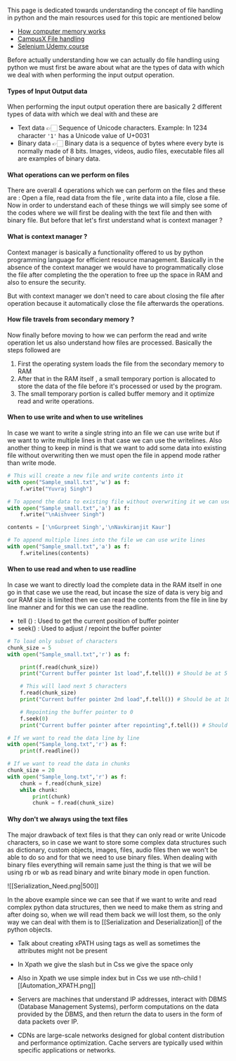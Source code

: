 This  page is dedicated towards understanding the concept of file handling in python and the main resources used for this topic are mentioned below

- [How computer memory works](https://www.youtube.com/watch?v=p3q5zWCw8J4)
- [CampusX File handling](https://www.youtube.com/watch?v=o-TAYRMQzIQ)
- [Selenium Udemy course](https://www.youtube.com/watch?v=o-TAYRMQzIQ)


Before actually understanding how we can actually do file handling using python we must first be aware about what are the types of data with which we deal with when performing the input output operation.

#### Types of Input Output data

When performing the input output operation there are basically 2 different types of data with which we deal with and these are 
- Text data 👉🏻 Sequence of Unicode characters. Example: In 1234 character `'1'` has a Unicode value of U+0031
- Binary data 👉🏻 Binary data is a sequence of bytes where every byte is normally made of 8 bits. Images, videos, audio files, executable files all are examples of binary data.

#### What operations can we perform on files

There are overall 4 operations which we can perform on the files and these are : Open a file, read data from the file , write data into a file, close a file. Now in order to understand each of these things we will simply see some of the codes where we will first be dealing with the text file and then with binary file. But before that let's first understand what is context manager ? 

#### What is context manager ? 

Context manager is basically a functionality offered to us by python programming language for efficient resource management. Basically in the absence of the context manager we would have to programmatically close the file after completing the the operation to free up the space in RAM and also to ensure the security.

But with context manager we don't need to care about closing the file after operation because it automatically close the file afterwards the operations.


#### How file travels from secondary memory ? 

Now finally before moving to how we can perform the read and write operation let us also understand how files are processed. Basically the steps followed are 

1. First the operating system loads the file from the secondary memory to RAM
2. After that in the RAM itself , a small temporary portion is allocated to store the data of the file before it's processed or used by the program.
3. The small temporary portion is called buffer memory and it optimize read and write operations.


#### When to use write and when to use writelines

In case we want to write a single string into an file we can use write but if we want to write multiple lines in that case we can use the writelines. Also another thing to keep in mind is that we want to add some data into existing file without overwriting then we must open the file in append mode rather than write mode.

```python
# This will create a new file and write contents into it
with open("Sample_small.txt",'w') as f:
    f.write("Yuvraj Singh")

# To append the data to existing file without overwriting it we can use append mode
with open("Sample_small.txt",'a') as f:
    f.write("\nAishveer Singh")

contents = ['\nGurpreet Singh','\nNavkiranjit Kaur']

# To append multiple lines into the file we can use write lines
with open("Sample_small.txt",'a') as f:
    f.writelines(contents)
```

#### When to use read and when to use readline

In case we want to directly load the complete data in the RAM itself in one go in that case we use the read, but incase the size of data is very big and our RAM size is limited then we can read the contents from the file in line by line manner and for this we can use the readline. 

- tell () : Used to get the current position of buffer pointer
- seek() : Used to adjust / repoint the buffer pointer

```python
# To load only subset of characters
chunk_size = 5
with open("Sample_small.txt",'r') as f:

    print(f.read(chunk_size))
    print("Current buffer pointer 1st load",f.tell()) # Should be at 5

    # This will laod next 5 characters
    f.read(chunk_size)
    print("Current buffer pointer 2nd load",f.tell()) # Should be at 10

    # Repointing the buffer pointer to 0
    f.seek(0)
    print("Current buffer pointer after repointing",f.tell()) # Should be at 0
```

```python
# If we want to read the data line by line
with open("Sample_long.txt",'r') as f:
    print(f.readline())

# If we want to read the data in chunks
chunk_size = 20
with open("Sample_long.txt",'r') as f:
    chunk = f.read(chunk_size)
    while chunk:
        print(chunk)
        chunk = f.read(chunk_size)
```


#### Why don't we always using the text files

The major drawback of text files is that they can only read or write Unicode characters, so in case we want to store some complex data structures such as dictionary, custom objects, images, files, audio files then we won't be able to do so and for that we need to use binary files. When dealing with binary files everything will remain same just the thing is that we will be using rb or wb as read binary and write binary mode in open function.

![[Serialization_Need.png|500]]

In the above example since we can see that if we want to write and read complex python data structures, then we need to make them as string and after doing so, when we will read them back we will lost them, so the only way we can deal with them is to [[Serialization and Deserialization]] of  the python objects.

- Talk about creating xPATH using tags as well as sometimes the attributes might not be present
- In Xpath we give the slash but in Css we give the space only
- Also in Xpath we use simple index but in Css we use nth-child 
![[Automation_XPATH.png]]

- Servers are machines that understand IP addresses, interact with DBMS (Database Management Systems), perform computations on the data provided by the DBMS, and then return the data to users in the form of data packets over IP.

- CDNs are large-scale networks designed for global content distribution and performance optimization. Cache servers are typically used within specific applications or networks.